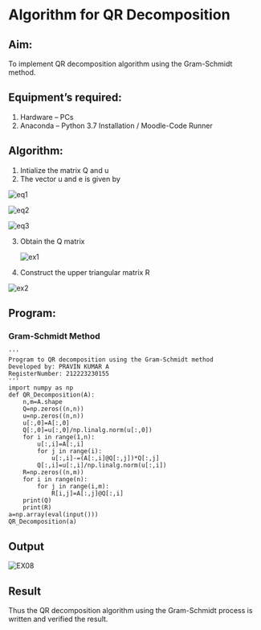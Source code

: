 # Algorithm for QR Decomposition
## Aim:
To implement QR decomposition algorithm using the Gram-Schmidt method.
## Equipment’s required:
1.	Hardware – PCs
2.	Anaconda – Python 3.7 Installation / Moodle-Code Runner
## Algorithm:
1.	Intialize the matrix Q and u
2.	The vector u and e is given by

   ![eq1](https://github.com/RAVENPRAVIN/QRdecomposition/assets/146820534/11b8ad9c-c71a-49b2-9a55-31f598c0a773)
  	
   ![eq2](https://github.com/RAVENPRAVIN/QRdecomposition/assets/146820534/e2adc6cf-f978-4d1d-af8f-7cd910da2a08)
   
  ![eq3](https://github.com/RAVENPRAVIN/QRdecomposition/assets/146820534/e5cfa799-aa3e-4efd-9831-6cc82815a8d2)  

  
3.	Obtain the Q matrix
   
    ![ex1](https://github.com/RAVENPRAVIN/QRdecomposition/assets/146820534/de78309b-c739-4b45-a043-6b4b3b47bea5)
  	
5.	Construct the upper triangular matrix R

  ![ex2](https://github.com/RAVENPRAVIN/QRdecomposition/assets/146820534/0eebfb75-3b56-41bc-bc73-94958954f34a)



## Program:
### Gram-Schmidt Method
```
''' 
Program to QR decomposition using the Gram-Schmidt method
Developed by: PRAVIN KUMAR A
RegisterNumber: 212223230155
'''
import numpy as np
def QR_Decomposition(A):
    n,m=A.shape
    Q=np.zeros((n,n))
    u=np.zeros((n,n))
    u[:,0]=A[:,0]
    Q[:,0]=u[:,0]/np.linalg.norm(u[:,0])
    for i in range(1,n):
        u[:,i]=A[:,i]
        for j in range(i):
            u[:,i]-=(A[:,i]@Q[:,j])*Q[:,j]
        Q[:,i]=u[:,i]/np.linalg.norm(u[:,i])
    R=np.zeros((n,m))
    for i in range(n):
        for j in range(i,m):
            R[i,j]=A[:,j]@Q[:,i]
    print(Q)
    print(R)
a=np.array(eval(input()))
QR_Decomposition(a)
```

## Output
![EX08](https://github.com/RAVENPRAVIN/QRdecomposition/assets/146820534/c7c2b366-9c35-4ec0-8032-69d788b83ae2)


## Result
Thus the QR decomposition algorithm using the Gram-Schmidt process is written and verified the result.

